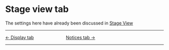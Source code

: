 # Stage view tab

The settings here have already been discussed in [Stage
View](Stage_View "Stage View")

-----



[← Display tab](Display_tab "Display tab") &nbsp;&nbsp;&nbsp;&nbsp;&nbsp;&nbsp;&nbsp;&nbsp;&nbsp;&nbsp;&nbsp;&nbsp;&nbsp;&nbsp;&nbsp;&nbsp;&nbsp;&nbsp;&nbsp;&nbsp;&nbsp;&nbsp;&nbsp;&nbsp;
[Notices tab →](Notices_tab "Notices tab")

---
